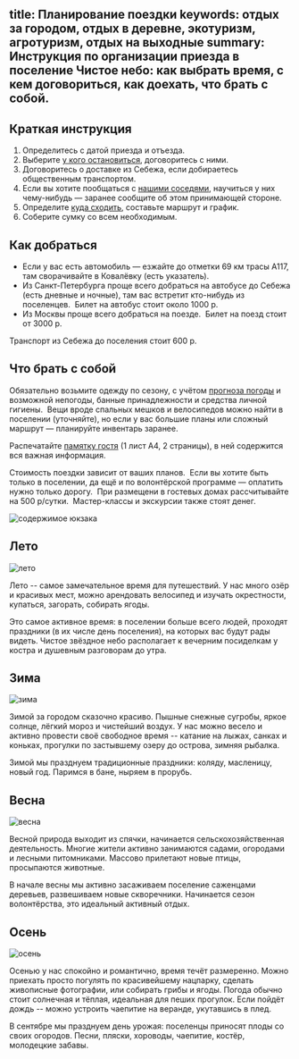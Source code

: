 title: Планирование поездки
keywords: отдых за городом, отдых в деревне, экотуризм, агротуризм, отдых на выходные
summary: Инструкция по организации приезда в поселение Чистое небо: как выбрать время, с кем договориться, как доехать, что брать с собой.
---
<div class="row">
  <div class="col">
    <h2>Краткая инструкция</h2>
    <ol>
      <li>Определитесь с датой приезда и отъезда.</li>
      <li>Выберите <a href="/stay/">у кого остановиться</a>, договоритесь с ними.</li>
      <li>Договоритесь о доставке из Себежа, если добираетесь общественным транспортом.</li>
      <li>Если вы хотите пообщаться с <a href="/residents/">нашими соседями</a>, научиться у них чему-нибудь — заранее сообщите об этом принимающей стороне.</li>
      <li>Определите <a href="/go/">куда сходить</a>, составьте маршрут и график.</li>
      <li>Соберите сумку со всем необходимым.</li>
    </ol>
  </div>
  <div class="col">
    <h2>Как добраться</h2>
    <ul>
      <li>Если у вас есть автомобиль — езжайте до отметки 69 км трасы А117, там сворачивайте в Ковалёвку (есть указатель).</li>
      <li>Из Санкт-Петербурга проще всего добраться на автобусе до Себежа (есть дневные и ночные), там вас встретит кто-нибудь из поселенцев.  Билет на автобус стоит около 1000&nbsp;р.</li>
      <li>Из Москвы проще всего добраться на поезде.  Билет на поезд стоит от 3000&nbsp;р.</li>
    </ul>
    <p>Транспорт из Себежа до поселения стоит 600&nbsp;р.</p>
  </div>
</div>

<h2>Что брать с собой</h2>

<div class="row">
  <div class="col">
    <p>Обязательно возьмите одежду по сезону, с учётом <a href="http://www.gismeteo.ru/month/11529/">прогноза погоды</a> и возможной непогоды, банные принадлежности и средства личной гигиены.  Вещи вроде спальных мешков и велосипедов можно найти в поселении (уточняйте), но если у вас большие планы или сложный маршрут — планируйте инвентарь заранее.</p>
    <p>Распечатайте <a href="/plan/nebo-memo.pdf" title="Скачать памятку гостя (PDF)">памятку гостя</a> (1 лист А4, 2 страницы), в ней содержится вся важная информация.</p>
    <p>Стоимость поездки зависит от ваших планов.  Если вы хотите быть только в поселении, да ещё и по волонтёрской программе — оплатить нужно только дорогу.  При размещени в гостевых домах рассчитывайте на 500 р/сутки.  Мастер-классы и экскурсии также стоят денег.</p>
  </div>
  <div class="col">
    <img src="/plan/backpack.jpg" alt="содержимое юкзака"/>
  </div>
</div>

<!--
<div class="row">
  <div class="col">
    <p>Климат Себежского района умеренно-континентальный, сформирован атлантическими, континентальными и арктическими воздушными массами в условиях повышенной циклоничности.  Зимы мягкие, лето относительно прохладное, влажность воздуха сравнительно высокая, в течение всего года достаточное количество осадков.</p>
    <p>Средняя температура воздуха в июле примерно +17 °С, в январе -8 °С. Озёра лучше всего прогреваются к середине июля (до +19 °C). Заморозки весной заканчиваются в среднем 15 мая, а осенью начинаются с 25 сентября.</p>
  </div>
  <div class="col">
    <img src="/plan/temp.jpg" alt="график температуры"/>
    <p class="hint">Источник: <a href='http://pogoda.ru.net/climate/26258.htm'>Погода и климат</a></p>
  </div>
</div>
-->

<div class="row">
  <div class="col">
    <h2>Лето</h2>
    <div><img src="/plan/summer.jpg" alt="лето"/></div>
    <p>Лето -- самое замечательное время для путешествий.
       У нас много озёр и красивых мест, можно арендовать велосипед и изучать окрестности, купаться, загорать, собирать ягоды.</p>
    <p>Это самое активное время: в поселении больше всего людей, проходят праздники (в их числе день поселения), на которых вас будут рады видеть.
       Чистое звёздное небо располагает к вечерним посиделкам у костра и душевным разговорам до утра.</p>
  </div>
  <div class="col">
    <h2>Зима</h2>
    <div><img src="/plan/winter.jpg" alt="зима"/></div>
    <p>Зимой за городом сказочно красиво.
       Пышные снежные сугробы, яркое солнце, лёгкий мороз и чистейший воздух.
       У нас можно весело и активно провести своё свободное время -- катание на лыжах, санках и коньках, прогулки по застывшему озеру до острова, зимняя рыбалка.</p>
    <p>Зимой мы празднуем традиционные праздники: коляду, масленицу, новый год.
       Паримся в бане, ныряем в прорубь.</p>
  </div>
</div>

<div class="row">
  <div class="col">
    <h2>Весна</h2>
    <div><img src="/plan/spring.jpg" alt="весна"/></div>
    <p>Весной природа выходит из спячки, начинается сельскохозяйственная деятельность.
       Многие жители активно занимаются садами, огородами и лесными питомниками.
       Массово прилетают новые птицы, просыпаются животные.</p>
    <p>В начале весны мы активно засаживаем поселение саженцами деревьев, развешиваем новые скворечники.
       Начинается сезон волонтёрства, это идеальный активный отдых.</p>
  </div>
  <div class="col">
    <h2>Осень</h2>
    <div><img src="/plan/autumn.jpg" alt="осень"/></div>
    <p>Осенью у нас спокойно и романтично, время течёт размеренно.
       Можно приехать просто погулять по красивейшему нацпарку, сделать живописные фотографии, или собирать грибы и ягоды.
       Погода обычно стоит солнечная и тёплая, идеальная для пеших прогулок.
       Если пойдёт дождь -- можно устроить чаепитие на веранде, укутавшись в плед.</p>
    <p>В сентябре мы празднуем день урожая: поселенцы приносят плоды со своих огородов.
       Песни, пляски, хороводы, чаепитие, костёр, молодецкие забавы.</p>
  </div>
</div>

<!--
<div class="row">
  <h2>Некоторые праздники</h2>
  <div class="col">
    <ul>
      <li>1 января: новый год</li>
      <li>1 марта: день птиц</li>
      <li>20 марта: масленица</li>
      <li>20-23 июня: купала</li>
      <li>25-30 июля: день поселения (последнее воскресение)</li>
      <li>23 сентября: праздник урожая</li>
      <li>22 декабря: коляда</li>
    </ul>
  </div>
</div>

<h2>Некоторые возможные варианты программы</h2>
<p>Чтобы по приезду не скучать, полезно заранее спланировать своё пребывание.  Ниже собраны некоторые идеи.</p>

<div class="row">
  <div class="col">
    <h2>Семейный отдых</h2>
    <p>Вы приезжаете всей семьёй, с детьми.  Мы встречаем вас в Себеже, доставляем в поселение, развлекаем.  Знакомим с местными детьми.</p>
  </div>
  <div class="col">
    <h2>Осмотр поселений</h2>
    <p>Во Псковской области есть 4 экопоселения.  Наше поселение — самое южное, поэтому с него удобно начинать маршрут либо заканчивать им.</p>
  </div>
</div>
<div class="row">
  <div class="col">
    <h2>Рыбалка</h2>
    <p>Захватите с собой удочку.  В нашем озере есть разная рыба, удобный причал.  Рядом есть ещё несколько интересных озёр и специализированная рыбная ферма, в прудах которой можно наловить ценных пород рыбы.</p>
  </div>
  <div class="col">
    <h2>Природа и история</h2>
    <p>Нацпарк, Аннинское, другие усадьбы (см. карту).</p>
  </div>
</div>
-->
